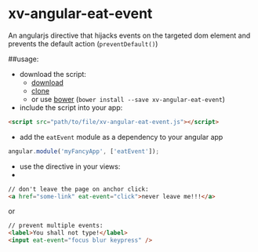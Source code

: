xv-angular-eat-event
====================

An angularjs directive that hijacks events on the targeted dom element and prevents the default action (`preventDefault()`)  

##usage:  
  
 * download the script: 
   * [download](https://github.com/XivicSilver/xv-angular-eat-event/releases/tag/0.0.3)
   * [clone](https://github.com/XivicSilver/xv-angular-eat-event.git) 
   * or use [bower](http://bower.io) (`bower install --save xv-angular-eat-event`) 
 * include the script into your app:  

```html
<script src="path/to/file/xv-angular-eat-event.js"></script>
```
 * add the `eatEvent` module as a dependency to your angular app  
 
```javascript
angular.module('myFancyApp', ['eatEvent']);
```
 * use the directive in your views:  
 * 
```html
// don't leave the page on anchor click:   
<a href="some-link" eat-event="click">never leave me!!!</a>
```
or 

```html
// prevent multiple events:   
<label>You shall not type!</label>
<input eat-event="focus blur keypress" />
```


